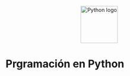 <p align="center"><a href="https://www.python.org/" target="_blank" rel="noopener noreferrer"><img width="100" src="https://e7.pngegg.com/pngimages/761/45/png-clipart-professional-python-programmer-computer-programming-android-android-blue-logo.png" alt="Python logo"></a></p>

# Prgramación en Python 